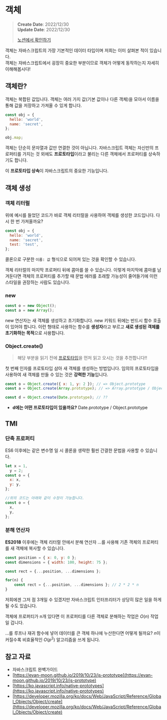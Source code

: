 # 객체

> **Create Date**: 2022/12/30  
> **Update Date**: 2022/12/30
>
> [노션에서 확인하기](https://areumsheep.notion.site/a67a132150554b2ca59867d683e2e3e3)

객체는 자바스크립트의 가장 기본적인 데이터 타입이며 저희는 이미 살펴본 적이 있습니다.  
객체는 자바스크립트에서 굉장히 중요한 부분이므로 객체가 어떻게 동작하는지 자세히 이해해봅시다!

## 객체란?

객체는 복합된 값입니다.
객체는 여러 가지 값(기본 값이나 다른 객체)을 모아서 이름을 통해 값을 저장하고 가져올 수 있게 합니다.

```jsx
const obj = {
  hello: 'world',
  name: 'secret',
};

obj.map;
```

객체는 단순히 문자열과 값만 연결한 것이 아닙니다. 자바스크립트 객체는 자신만의 프로퍼티를 가지는 것 외에도 **프로토타입**이라고 불리는 다른 객체에서 프로퍼티를 상속하기도 합니다.

이 **프로토타입 상속**이 자바스크립트의 중요한 기능입니다.

## 객체 생성

### 객체 리터럴

위에 예시를 들었던 코드가 바로 객체 리터럴을 사용하여 객체를 생성한 코드입니다.
다시 한 번 가져올까요?

```jsx
const obj = {
  hello: 'world',
  name: 'secret',
  test: 'test',
};
```

콜론으로 구분한 `이름: 값` 형식으로 되어져 있는 것을 확인할 수 있습니다.

객체 리터럴의 마지막 프로퍼티 뒤에 콤마를 쓸 수 있습니다. 이렇게 마지막에 콤마를 남겨둔다면 객체의 프로퍼티를 추가할 때 문법 에러를 초래할 가능성이 줄어들기에 이런 스타일을 권장하는 사람도 있습니다.

### new

```jsx
const o = new Object();
const a = new Array();
```

new 연산자는 새 객체를 생성하고 초기화합니다. new 키워드 뒤에는 반드시 함수 호출이 있어야 합니다.
이런 형태로 사용하는 함수를 **생성자**라고 부르고 **새로 생성된 객체를 초기화하는 목적**으로 사용합니다.

### Object.create()

> 해당 부분을 읽기 전에 [프로토타입](프로토타입.md)을 먼저 읽고 오시는 것을 추천합니다!!

첫 번째 인자를 프로토타입 삼아 새 객체를 생성하는 방법입니다.
임의의 프로토타입을 사용하여 새 객체를 만들 수 있는 것은 **강력한 기능**입니다.

```jsx
const o = Object.create({ x: 1, y: 2 }); // => Object.prototype
const a = Object.create(Array.prototype); // => Array.prototype / Object.prototype

const d = Object.create(Date.prototype); // ??
```

- **d에는 어떤 프로토타입이 있을까요?**
  Date.prototype / Object.prototype

## TMI

### 단축 프로퍼티

ES6 이후에는 같은 변수명 일 시 콜론을 생략한 훨씬 간결한 문법을 사용할 수 있습니다.

```jsx
let x = 1,
  y = 2;
const o = {
  x: x,
  y: y,
};

//위의 코드는 아래와 같이 수정이 가능합니다.
const o = {
  x,
  y,
};
```

### 분해 연산자

**ES2018** 이후에는 객체 리터럴 안에서 분해 연산자 …를 사용해 기존 객체의 프로퍼티를 새 객체에 복사할 수 있습니다.

```jsx
const position = { x: 0, y: 0 };
const dimensions = { width: 100, height: 75 };

const rect = {...position, ...dimensions };

for(n) {
	const rect = {...position, ...dimensions }; // 2 * 2 * n
}
```

저희에겐 그저 점 3개일 수 있겠지만 자바스크립트 인터프리터가 상당히 많은 일을 하게 될 수도 있습니다.

객체에 프로퍼티가 n개 있다면 이 프로퍼티를 다른 객체로 분해하는 작업은 $O(n)$ 작업일 겁니다.

…를 루프나 재귀 함수에 넣어 데이터를 큰 객체 하나에 누산한다면 어떻게 될까요?
$n$이 커질수록 비효율적인 $O(p^2)$ 알고리즘을 쓰게 됩니다.

## 참고 자료

- 자바스크립트 완벽가이드
- [https://evan-moon.github.io/2019/10/23/js-prototype](https://evan-moon.github.io/2019/10/23/js-prototype)
- [https://ko.javascript.info/native-prototypes](https://ko.javascript.info/native-prototypes)
- [https://developer.mozilla.org/ko/docs/Web/JavaScript/Reference/Global_Objects/Object/create](https://developer.mozilla.org/ko/docs/Web/JavaScript/Reference/Global_Objects/Object/create)
